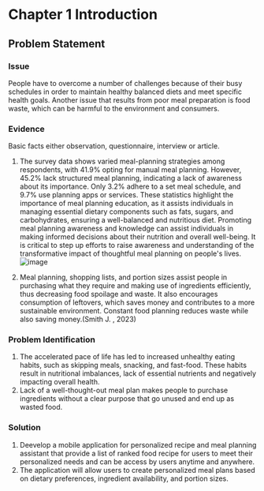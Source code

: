 # Chapter 1 Introduction

## Problem Statement

### Issue
People have to overcome a number of challenges because of their busy schedules in order to maintain healthy balanced diets and meet specific health goals. Another issue that results from poor meal preparation is food waste, which can be harmful to the environment and consumers.

### Evidence
Basic facts either observation, questionnaire, interview or article. 

1. The survey data shows varied meal-planning strategies among respondents, with 41.9% opting for manual meal planning. However, 45.2% lack structured meal planning, indicating a lack of awareness about its 
importance. Only 3.2% adhere to a set meal schedule, and 9.7% use planning apps or services. These statistics highlight the importance of meal planning education, as it assists individuals in managing 
essential dietary components such as fats, sugars, and carbohydrates, ensuring a well-balanced and nutritious diet. Promoting meal planning awareness and knowledge can assist individuals in making informed 
decisions about their nutrition and overall well-being. It is critical to step up efforts to raise awareness and understanding of the transformative impact of thoughtful meal planning on people's lives.
![image](https://github.com/addff/2310-CSP600/assets/148511387/baf4062b-5c11-4c41-9493-ea10fa78595f)

2. Meal planning, shopping lists, and portion sizes assist people in purchasing what they require and making use of ingredients efficiently, thus decreasing food spoilage and waste. It also encourages consumption of leftovers, which saves money and contributes to a more sustainable environment. Constant food planning reduces waste while also saving money.(Smith J. , 2023)


### Problem Identification
1. The accelerated pace of life has led to increased unhealthy eating habits, such as skipping meals, snacking, and fast-food. These habits result in nutritional imbalances, lack of essential nutrients and 
   negatively impacting overall health.
2. Lack of a well-thought-out meal plan makes people to purchase ingredients without a clear purpose that go unused and end up as wasted food.

### Solution 
1. Deevelop a mobile application for personalized recipe and meal planning assistant that provide a list of ranked food recipe for users to meet their 
   personalized needs and can be access by users anytime and anywhere.
2. The application will allow users to create personalized meal plans based on dietary preferences, ingredient availability, and portion sizes.

